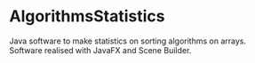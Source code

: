 # AlgorithmsStatistics
Java software to make statistics on sorting algorithms on arrays.<br/>
Software realised with JavaFX and Scene Builder.
